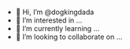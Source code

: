 - 👋 Hi, I’m @dogkingdada
- 👀 I’m interested in ...
- 🌱 I’m currently learning ...
- 💞️ I’m looking to collaborate on ...

<!---
dogkingdada/dogkingdada is a ✨ special ✨ repository because its `README.md` (this file) appears on your GitHub profile.
You can click the Preview link to take a look at your changes.
--->
